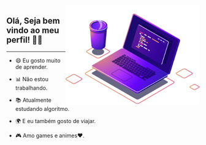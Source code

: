 <!--
**AntonioBernardo-ach/AntonioBernardo-ach** is a ✨ _special_ ✨ repository because its `README.md` (this file) appears on your GitHub profile.

Here are some ideas to get you started:

- 🔭 I’m currently working on ...
- 🌱 I’m currently learning ...
- 👯 I’m looking to collaborate on ...
- 🤔 I’m looking for help with ...
- 💬 Ask me about ...
- 📫 How to reach me: ...
- 😄 Pronouns: ...
- ⚡ Fun fact: ...
-->

<img align="right" src="https://github.com/AntonioBernardo-ach/Teste-github/blob/master/computer-illustration.png" width="350"/>

## Olá, Seja bem vindo ao meu perfil! 👨‍💻
---
* 😄 Eu gosto muito de aprender.

* 📊 Não estou trabalhando.

* 📚 Atualmente estudando algoritmo.

* 🌍 E eu também gosto de viajar.

* 🎮 Amo games e animes❤️.
